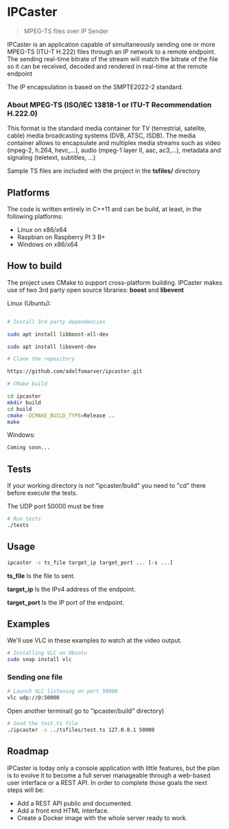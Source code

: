 # IPCaster
> MPEG-TS files over IP Sender

IPCaster is an application capable of simultaneously sending one or more MPEG-TS (ITU-T H.222) files through an IP network to a remote endpoint. The sending real-time bitrate of the stream will match the bitrate of the file so it can be received, decoded and rendered in real-time at the remote endpoint

The IP encapsulation is based on the SMPTE2022-2 standard.

### About MPEG-TS (ISO/IEC 13818-1 or ITU-T Recommendation H.222.0)

This format is the standard media container for TV (terrestrial, satelite, cable) media broadcasting systems (DVB, ATSC, ISDB). The media container allows to encapsulate and multiplex media streams such as video (mpeg-2, h.264, hevc,...), audio (mpeg-1 layer II, aac, ac3,...), metadata and signaling (teletext, subtitles, ...)

Sample TS files are included with the project in the **tsfiles/** directory

## Platforms

The code is written entirely in C++11 and can be build, at least, in the following platforms:

* Linux on x86/x64
* Raspbian on Raspberry PI 3 B+
* Windows on x86/x64

## How to build

The project uses CMake to support cross-platform building. IPCaster makes use of two 3rd party open source libraries: **boost** and **libevent**

Linux (Ubuntu):

```sh

# Install 3rd party dependencies

sudo apt install libboost-all-dev

sudo apt install libevent-dev

# Clone the repository

https://github.com/adolfomarver/ipcaster.git

# CMake build

cd ipcaster
mkdir build
cd build
cmake -DCMAKE_BUILD_TYPE=Release ..
make

```

Windows:

```sh
Coming soon...
```

## Tests
If your working directory is not "ipcaster/build" you need to "cd" there before execute the tests.

The UDP port 50000 must be free

```sh
# Run tests
./tests
```

## Usage

```sh
ipcaster -s ts_file target_ip target_port ... [-s ...]
```


**ts_file** Is the file to sent.

**target_ip** Is the IPv4 address of the endpoint.

**target_port** Is the IP port of the endpoint.

 ## Examples

We'll use VLC in these examples to watch at the video output.

```sh
# Installing VLC on Ubuntu
sudo snap install vlc
```

### Sending one file
```sh
# Launch VLC listening on port 50000
vlc udp://@:50000
```

Open another terminal( go to "ipcaster/build" directory) 

```sh
# Send the test.ts file
./ipcaster -s ../tsfiles/test.ts 127.0.0.1 50000
```

## Roadmap

IPCaster is today only a console application with little features, but the plan is to evolve it to become a full server manageable through a web-based user interface or a REST API. In order to complete those goals the next steps will be:

* Add a REST API public and documented.
* Add a front end HTML interface.
* Create a Docker image with the whole server ready to work.


